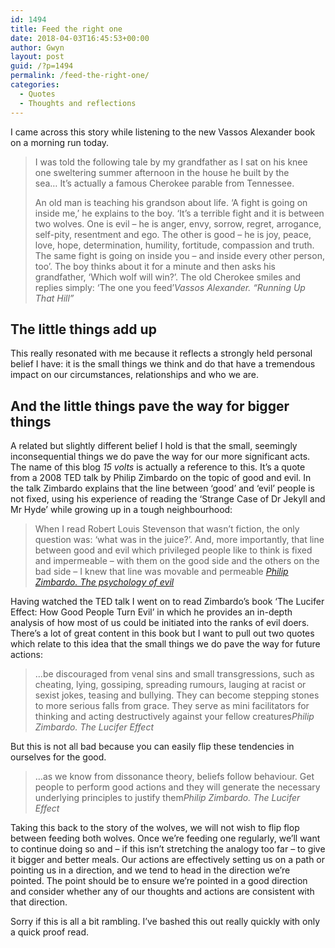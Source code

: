 ```yaml
---
id: 1494
title: Feed the right one
date: 2018-04-03T16:45:53+00:00
author: Gwyn
layout: post
guid: /?p=1494
permalink: /feed-the-right-one/
categories:
  - Quotes
  - Thoughts and reflections
---
```

I came across this story while listening to the new Vassos Alexander book on a morning run today.

> I was told the following tale by my grandfather as I sat on his knee one sweltering summer afternoon in the house he built by the sea&#8230; It&#8217;s actually a famous Cherokee parable from Tennessee.
> 
> An old man is teaching his grandson about life. &#8216;A fight is going on inside me,&#8217; he explains to the boy. &#8216;It&#8217;s a terrible fight and it is between two wolves. One is evil &#8211; he is anger, envy, sorrow, regret, arrogance, self-pity, resentment and ego. The other is good &#8211; he is joy, peace, love, hope, determination, humility, fortitude, compassion and truth. The same fight is going on inside you &#8211; and inside every other person, too&#8217;. The boy thinks about it for a minute and then asks his grandfather, &#8216;Which wolf will win?&#8217;. The old Cherokee smiles and replies simply: &#8216;The one you feed&#8217;<cite>Vassos Alexander. &#8220;Running Up That Hill&#8221;</cite>

## The little things add up

This really resonated with me because it reflects a strongly held personal belief I have: it is the small things we think and do that have a tremendous impact on our circumstances, relationships and who we are.

## And the little things pave the way for bigger things

A related but slightly different belief I hold is that the small, seemingly inconsequential things we do pave the way for our more significant acts. The name of this blog _15 volts_ is actually a reference to this. It&#8217;s a quote from a 2008 TED talk by Philip Zimbardo on the topic of good and evil. In the talk Zimbardo explains that the line between &#8216;good&#8217; and &#8216;evil&#8217; people is not fixed, using his experience of reading the &#8216;Strange Case of Dr Jekyll and Mr Hyde&#8217; while growing up in a tough neighbourhood:

> When I read Robert Louis Stevenson that wasn&#8217;t fiction, the only question was: &#8216;what was in the juice?&#8217;. And, more importantly, that line between good and evil which privileged people like to think is fixed and impermeable &#8211; with them on the good side and the others on the bad side &#8211; I knew that line was movable and permeable [<cite>Philip Zimbardo. The psychology of evil</cite>](https://youtu.be/OsFEV35tWsg)

Having watched the TED talk I went on to read Zimbardo&#8217;s book &#8216;The Lucifer Effect: How Good People Turn Evil&#8217; in which he provides an in-depth analysis of how most of us could be initiated into the ranks of evil doers. There&#8217;s a lot of great content in this book but I want to pull out two quotes which relate to this idea that the small things we do pave the way for future actions:

> &#8230;be discouraged from venal sins and small transgressions, such as cheating, lying, gossiping, spreading rumours, lauging at racist or sexist jokes, teasing and bullying. They can become stepping stones to more serious falls from grace. They serve as mini facilitators for thinking and acting destructively against your fellow creatures<cite>Philip Zimbardo. The Lucifer Effect</cite>

But this is not all bad because you can easily flip these tendencies in ourselves for the good.

> &#8230;as we know from dissonance theory, beliefs follow behaviour. Get people to perform good actions and they will generate the necessary underlying principles to justify them<cite>Philip Zimbardo. The Lucifer Effect</cite>

Taking this back to the story of the wolves, we will not wish to flip flop between feeding both wolves. Once we&#8217;re feeding one regularly, we&#8217;ll want to continue doing so and &#8211; if this isn&#8217;t stretching the analogy too far &#8211; to give it bigger and better meals. Our actions are effectively setting us on a path or pointing us in a direction, and we tend to head in the direction we&#8217;re pointed. The point should be to ensure we&#8217;re pointed in a good direction and consider whether any of our thoughts and actions are consistent with that direction.

Sorry if this is all a bit rambling. I&#8217;ve bashed this out really quickly with only a quick proof read.